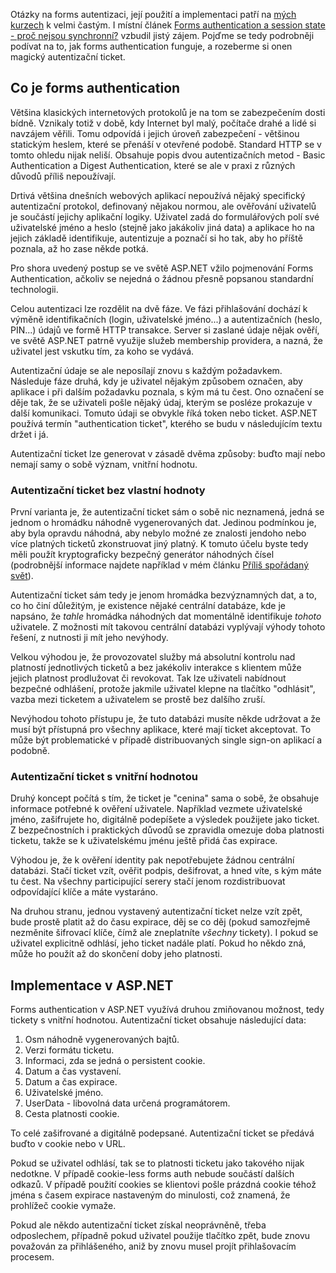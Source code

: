 <!-- dcterms:identifier = aspnetcz#188 -->
<!-- dcterms:title = Jak funguje forms authentication a autentizační tickety -->
<!-- dcterms:abstract = Otázky na forms autentizaci patří na mých kurzech k velmi častým. I místní článek "Forms authentication a session state - proč nejsou synchronní?" vzbudil jistý zájem. Pojďme se tedy podrobněji podívat na to, jak forms authentication funguje, a rozeberme si onen magický autentizační ticket. -->
<!-- np9:categoryId = 2 -->
<!-- x4w:category = Bezpečnost -->
<!-- np9:authorId = 1 -->
<!-- np9:authorEmail = michal.valasek@altairis.cz -->
<!-- dcterms:creator = Michal Altair Valášek -->
<!-- dcterms:created = 2008-02-28T19:51:55.75+01:00 -->
<!-- dcterms:dateAccepted = 2008-02-28T19:51:55.75+01:00 -->

Otázky na forms autentizaci, její použití a implementaci patří na [mých kurzech](http://www.gopas.cz/kurzy/GOC36/) k velmi častým. I místní článek [Forms authentication a session state - proč nejsou synchronní?](http://www.aspnet.cz/Articles/184-forms-authentication-a-session-state-proc-nejsou-synchronni.aspx) vzbudil jistý zájem. Pojďme se tedy podrobněji podívat na to, jak forms authentication funguje, a rozeberme si onen magický autentizační ticket.

## Co je forms authentication

Většina klasických internetových protokolů je na tom se zabezpečením dosti bídně. Vznikaly totiž v době, kdy Internet byl malý, počítače drahé a lidé si navzájem věřili. Tomu odpovídá i jejich úroveň zabezpečení - většinou statickým heslem, které se přenáší v otevřené podobě. Standard HTTP se v tomto ohledu nijak neliší. Obsahuje popis dvou autentizačních metod - Basic Authentication a Digest Authentication, které se ale v praxi z různých důvodů příliš nepoužívají. 

Drtivá většina dnešních webových aplikací nepoužívá nějaký specifický autentizační protokol, definovaný nějakou normou, ale ověřování uživatelů je součástí jejichy aplikační logiky. Uživatel zadá do formulářových polí své uživatelské jméno a heslo (stejně jako jakákoliv jiná data) a aplikace ho na jejich základě identifikuje, autentizuje a poznačí si ho tak, aby ho příště poznala, až ho zase někde potká.

Pro shora uvedený postup se ve světě ASP.NET vžilo pojmenování Forms Authentication, ačkoliv se nejedná o žádnou přesně popsanou standardní technologii.

Celou autentizaci lze rozdělit na dvě fáze. Ve fázi přihlašování dochází k výměně identifikačních (login, uživatelské jméno...) a autentizačních (heslo, PIN...) údajů ve formě HTTP transakce. Server si zaslané údaje nějak ověří, ve světě ASP.NET patrně využije služeb membership providera, a nazná, že uživatel jest vskutku tím, za koho se vydává.

Autentizační údaje se ale neposílají znovu s každým požadavkem. Následuje fáze druhá, kdy je uživatel nějakým způsobem označen, aby aplikace i při dalším požadavku poznala, s kým má tu čest. Ono označení se děje tak, že se uživateli pošle nějaký údaj, kterým se posléze prokazuje v další komunikaci. Tomuto údaji se obvykle říká token nebo ticket. ASP.NET používá termín "authentication ticket", kterého se budu v následujícím textu držet i já.

Autentizační ticket lze generovat v zásadě dvěma způsoby: buďto mají nebo nemají samy o sobě význam, vnitřní hodnotu.

### Autentizační ticket bez vlastní hodnoty

První varianta je, že autentizační ticket sám o sobě nic neznamená, jedná se jednom o hromádku náhodně vygenerovaných dat. Jedinou podmínkou je, aby byla opravdu náhodná, aby nebylo možné ze znalosti jendoho nebo více platných ticketů zkonstruovat jiný platný. K tomuto účelu byste tedy měli použít kryptograficky bezpečný generátor náhodných čísel (podrobnější informace najdete například v mém článku [Příliš spořádaný svět](http://www.aspnet.cz/Articles/142-prilis-sporadany-svet.aspx)).

Autentizační ticket sám tedy je jenom hromádka bezvýznamných dat, a to, co ho činí důležitým, je existence nějaké centrální databáze, kde je napsáno, že *tahle* hromádka náhodných dat momentálně identifikuje *tohoto* uživatele. Z možnosti mít takovou centrální databázi vyplývají výhody tohoto řešení, z nutnosti ji mít jeho nevýhody.

Velkou výhodou je, že provozovatel služby má absolutní kontrolu nad platností jednotlivých ticketů a bez jakékoliv interakce s klientem může jejich platnost prodlužovat či revokovat. Tak lze uživateli nabídnout bezpečné odhlášení, protože jakmile uživatel klepne na tlačítko "odhlásit", vazba mezi ticketem a uživatelem se prostě bez dalšího zruší.

Nevýhodou tohoto přístupu je, že tuto databázi musíte někde udržovat a že musí být přístupná pro všechny aplikace, které mají ticket akceptovat. To může být problematické v případě distribuovaných single sign-on aplikací a podobně.

### Autentizační ticket s vnitřní hodnotou

Druhý koncept počítá s tím, že ticket je "cenina" sama o sobě, že obsahuje informace potřebné k ověření uživatele. Například vezmete uživatelské jméno, zašifrujete ho, digitálně podepíšete a výsledek použijete jako ticket. Z bezpečnostních i praktických důvodů se zpravidla omezuje doba platnosti ticketu, takže se k uživatelskému jménu ještě přidá čas expirace.

Výhodou je, že k ověření identity pak nepotřebujete žádnou centrální databázi. Stačí ticket vzít, ověřit podpis, dešifrovat, a hned víte, s kým máte tu čest. Na všechny participující serery stačí jenom rozdistribuovat odpovídající klíče a máte vystaráno.

Na druhou stranu, jednou vystavený autentizační ticket nelze vzít zpět, bude prostě platit až do času expirace, děj se co děj (pokud samozřejmě nezměnite šifrovací klíče, čímž ale zneplatníte *všechny* tickety). I pokud se uživatel explicitně odhlásí, jeho ticket nadále platí. Pokud ho někdo zná, může ho použít až do skončení doby jeho platnosti.

## Implementace v ASP.NET

Forms authentication v ASP.NET využívá druhou zmiňovanou možnost, tedy tickety s vnitřní hodnotou. Autentizační ticket obsahuje následující data:

1.  Osm náhodně vygenerovaných bajtů.
2.  Verzi formátu ticketu.
3.  Informaci, zda se jedná o persistent cookie.
4.  Datum a čas vystavení.
5.  Datum a čas expirace.
6.  Uživatelské jméno.
7.  UserData - libovolná data určená programátorem.
8.  Cesta platnosti cookie. 

To celé zašifrované a digitálně podepsané. Autentizační ticket se předává buďto v cookie nebo v URL.

Pokud se uživatel odhlásí, tak se to platnosti ticketu jako takového nijak nedotkne. V případě cookie-less forms auth nebude součástí dalších odkazů. V případě použití cookies se klientovi pošle prázdná cookie téhož jména s časem expirace nastaveným do minulosti, což znamená, že prohlížeč cookie vymaže.

Pokud ale někdo autentizační ticket získal neoprávněně, třeba odposlechem, případně pokud uživatel použije tlačítko zpět, bude znovu považován za přihlášeného, aniž by znovu musel projít přihlašovacím procesem.